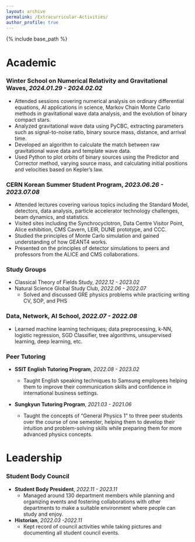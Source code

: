 ```yaml
---
layout: archive
permalink: /Extracurricular-Activities/ 
author_profile: true
---
```


{% include base_path %}

Academic
======
### Winter School on Numerical Relativity and Gravitational Waves, _2024.01.29 - 2024.02.02_
* Attended sessions covering numerical analysis on ordinary differential equations, AI applications in science, Markov Chain Monte Carlo methods in gravitational wave data analysis, and the evolution of binary compact stars. 
* Analyzed gravitational wave data using PyCBC, extracting parameters such as signal-to-noise ratio, binary source mass, distance, and arrival time.
* Developed an algorithm to calculate the match between raw gravitational wave data and template wave data.
* Used Python to plot orbits of binary sources using the Predictor and Corrector method, varying source mass, and calculating initial positions and velocities based on Kepler’s law.

### CERN Korean Summer Student Program, _2023.06.26 - 2023.07.08_ 

* Attended lectures covering various topics including the Standard Model, detectors, data analysis, particle accelerator technology challenges, beam dynamics, and statistics. 	
* Visited sites including the Synchrocyclotron, Data Centre Visitor Point, Alice exhibition, CMS Cavern, LEIR, DUNE prototype, and CCC.	
* Studied the principles of Monte Carlo simulation and gained understanding of how GEANT4 works. 
* Presented on the principles of detector simulations to peers and professors from the ALICE and CMS collaborations. 

### Study Groups
* Classical Theory of Fields Study,	_2022.12 - 2023.02_
* Natural Science Global Study Club, _2022.06 - 2022.07_
    * Solved and discussed GRE physics problems while practicing writing CV, SOP, and PHS

### Data, Network, AI School, _2022.07 - 2022.08_
* Learned machine learning techniques; data preprocessing, k-NN, logistic regression, SGD Classifier, tree algorithms, unsupervised learning, deep learning, etc.

### Peer Tutoring
* __SSIT English Tutoring Program__, _2022.08 - 2023.02_
    * Taught English speaking techniques to Samsung employees helping them to improve their communication skills and confidence in international business settings. 

* __Sungkyun Tutoring Program__, _2021.03 - 2021.06_
    * Taught the concepts of “General Physics 1” to three peer students over the course of one semester, helping them to develop their intuition and problem-solving skills while preparing them for more advanced physics concepts. 

Leadership
======

### Student Body Council
* __Student Body President__, _2022.11 - 2023.11_
    * Managed around 130 department members while planning and organizing events and fostering collaborations with other departments to make a suitable environment where people can study and enjoy.
* __Historian__, _2022.03 -2022.11_
    * Kept record of council activities while taking pictures and documenting all student council events.
